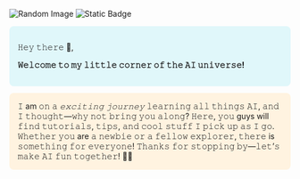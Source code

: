 ![Random Image](https://picsum.photos/seed/picsum/400/300)
![Static Badge](https://img.shields.io/badge/badge-maker)

<div style="background-color:#e0f7fa; padding: 15px; border-radius: 8px;">
  <p>𝙷𝚎𝚢 𝚝𝚑𝚎𝚛𝚎 🙂,</p>
  <p><strong>𝚆𝚎𝚕𝚌𝚘𝚖𝚎 𝚝𝚘 𝚖𝚢 𝚕𝚒𝚝𝚝𝚕𝚎 𝚌𝚘𝚛𝚗𝚎𝚛 𝚘𝚏 𝚝𝚑𝚎 𝙰𝙸 𝚞𝚗𝚒𝚟𝚎𝚛𝚜𝚎!</strong></p>
</div>

<div style="background-color:#fff3e0; padding: 15px; margin-top: 12px; border-radius: 8px;">
  𝙸 am 𝚘𝚗 𝚊 <em>𝚎𝚡𝚌𝚒𝚝𝚒𝚗𝚐 𝚓𝚘𝚞𝚛𝚗𝚎𝚢</em> 𝚕𝚎𝚊𝚛𝚗𝚒𝚗𝚐 𝚊𝚕𝚕 𝚝𝚑𝚒𝚗𝚐𝚜 𝙰𝙸, 𝚊𝚗𝚍 𝙸 𝚝𝚑𝚘𝚞𝚐𝚑𝚝—𝚠𝚑𝚢 𝚗𝚘𝚝 𝚋𝚛𝚒𝚗𝚐 𝚢𝚘𝚞 𝚊𝚕𝚘𝚗𝚐?  
  𝙷𝚎𝚛𝚎, 𝚢𝚘𝚞 guys will 𝚏𝚒𝚗𝚍 𝚝𝚞𝚝𝚘𝚛𝚒𝚊𝚕𝚜, 𝚝𝚒𝚙𝚜, 𝚊𝚗𝚍 𝚌𝚘𝚘𝚕 𝚜𝚝𝚞𝚏𝚏 𝙸 𝚙𝚒𝚌𝚔 𝚞𝚙 𝚊𝚜 𝙸 𝚐𝚘.  
  𝚆𝚑𝚎𝚝𝚑𝚎𝚛 𝚢𝚘𝚞 are 𝚊 𝚗𝚎𝚠𝚋𝚒𝚎 𝚘𝚛 𝚊 𝚏𝚎𝚕𝚕𝚘𝚠 𝚎𝚡𝚙𝚕𝚘𝚛𝚎𝚛, 𝚝𝚑𝚎𝚛𝚎 is 𝚜𝚘𝚖𝚎𝚝𝚑𝚒𝚗𝚐 𝚏𝚘𝚛 𝚎𝚟𝚎𝚛𝚢𝚘𝚗𝚎!  
  𝚃𝚑𝚊𝚗𝚔𝚜 𝚏𝚘𝚛 𝚜𝚝𝚘𝚙𝚙𝚒𝚗𝚐 𝚋𝚢—𝚕𝚎𝚝’𝚜 𝚖𝚊𝚔𝚎 𝙰𝙸 𝚏𝚞𝚗 𝚝𝚘𝚐𝚎𝚝𝚑𝚎𝚛! 🚀🤖
</div>
